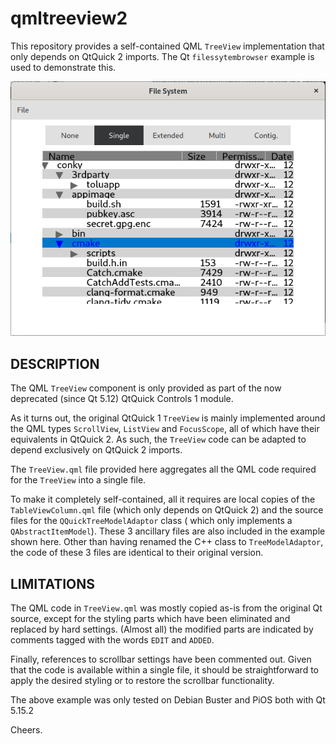 # qmltreeview2
This repository provides a self-contained QML `TreeView` implementation that
only depends on QtQuick 2 imports. The Qt `filessytembrowser` example is used
to demonstrate this.

![alt text](https://github.com/diracsbracket/qmltreeview2/blob/master/treeview.png?raw=true)

DESCRIPTION
-----------
The QML `TreeView` component is only provided as part of the now deprecated 
(since Qt 5.12) QtQuick Controls 1 module.

As it turns out, the original QtQuick 1 `TreeView` is mainly implemented around 
the QML types `ScrollView`, `ListView` and `FocusScope`, all of which have their
equivalents in QtQuick 2. As such, the `TreeView` code can be adapted to depend 
exclusively on QtQuick 2 imports.

The `TreeView.qml` file provided here aggregates all the QML code required for the 
`TreeView` into a single file.

To make it completely self-contained, all it requires are local copies of the 
`TableViewColumn.qml` file (which only depends on QtQuick 2) and the source 
files for the  `QQuickTreeModelAdaptor` class ( which only implements a 
`QAbstractItemModel`). These 3 ancillary files are also included in the example
shown here. Other than having renamed the C++ class to `TreeModelAdaptor`, the code 
of these 3 files are identical to their original version.

LIMITATIONS
-----------
The QML code in `TreeView.qml` was mostly copied as-is from the original Qt source,
except for the styling parts which have been eliminated and replaced by hard
settings. (Almost all) the modified parts are indicated by comments tagged with
the words `EDIT` and `ADDED`.

Finally, references to scrollbar settings have been commented out. Given that the 
code is available within a single file, it should be straightforward to apply 
the desired styling or to restore the scrollbar functionality.

The above example was only tested on Debian Buster and PiOS both with Qt 5.15.2

Cheers.
